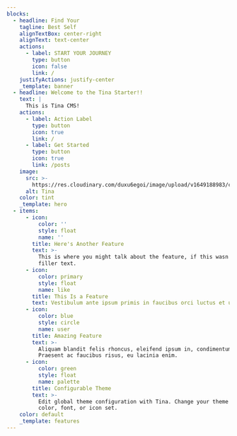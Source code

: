 ```yaml
---
blocks:
  - headline: Find Your
    tagline: Best Self
    alignTextBox: center-right
    alignText: text-center
    actions:
      - label: START YOUR JOURNEY
        type: button
        icon: false
        link: /
    justifyActions: justify-center
    _template: banner
  - headline: Welcome to the Tina Starter!!
    text: |
      This is Tina CMS!
    actions:
      - label: Action Label
        type: button
        icon: true
        link: /
      - label: Get Started
        type: button
        icon: true
        link: /posts
    image:
      src: >-
        https://res.cloudinary.com/duxu6egoi/image/upload/v1649188983/cld-sample.jpg
      alt: Tina
    color: tint
    _template: hero
  - items:
      - icon:
          color: ''
          style: float
          name: ''
        title: Here's Another Feature
        text: >-
          This is where you might talk about the feature, if this wasn't just
          filler text.
      - icon:
          color: primary
          style: float
          name: like
        title: This Is a Feature
        text: Vestibulum ante ipsum primis in faucibus orci luctus et ultrices.
      - icon:
          color: blue
          style: circle
          name: user
        title: Amazing Feature
        text: >-
          Aliquam blandit felis rhoncus, eleifend ipsum in, condimentum nibh.
          Praesent ac faucibus risus, eu lacinia enim.
      - icon:
          color: green
          style: float
          name: palette
        title: Configurable Theme
        text: >-
          Edit global theme configuration with Tina. Change your theme's primary
          color, font, or icon set.
    color: default
    _template: features
---
```


